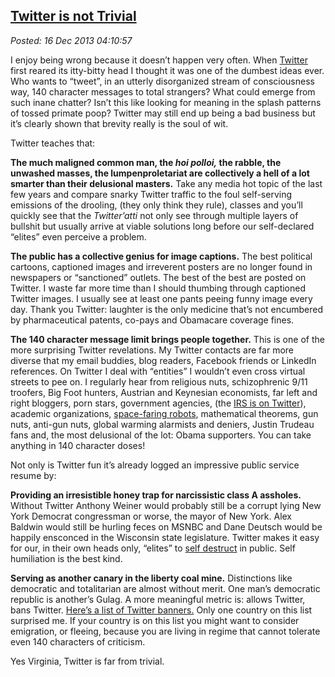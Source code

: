
[Twitter
is not Trivial](http://bakerjd99.wordpress.com/2013/12/15/twitter-is-not-trivial/)
-------------------------------------------------------------------------------------------

*Posted: 16 Dec 2013 04:10:57*

I enjoy being wrong because it doesn’t happen very often. When
[Twitter](https://twitter.com/) first reared its itty-bitty head I
thought it was one of the dumbest ideas ever. Who wants to “tweet”, in
an utterly disorganized stream of consciousness way, 140 character
messages to total strangers? What could emerge from such inane chatter?
Isn’t this like looking for meaning in the splash patterns of tossed
primate poop? Twitter may still end up being a bad business but it’s
clearly shown that brevity really is the soul of wit.

Twitter teaches that:

**The much maligned common man, the *hoi polloi,* the rabble, the
unwashed masses, the lumpenproletariat are collectively a hell of a lot
smarter than their delusional masters.** Take any media hot topic of the
last few years and compare snarky Twitter traffic to the foul
self-serving emissions of the drooling, (they only think they rule),
classes and you’ll quickly see that the *Twitter’atti* not only see
through multiple layers of bullshit but usually arrive at viable
solutions long before our self-declared “elites” even perceive a
problem.

**The public has a collective genius for image captions.** The best
political cartoons, captioned images and irreverent posters are no
longer found in newspapers or “sanctioned” outlets. The best of the best
are posted on Twitter. I waste far more time than I should thumbing
through captioned Twitter images. I usually see at least one pants
peeing funny image every day. Thank you Twitter: laughter is the only
medicine that’s not encumbered by pharmaceutical patents, co-pays and
Obamacare coverage fines.

**The 140 character message limit brings people together.** This is one
of the more surprising Twitter revelations. My Twitter contacts are far
more diverse that my email buddies, blog readers, Facebook friends or
LinkedIn references. On Twitter I deal with “entities” I wouldn’t even
cross virtual streets to pee on. I regularly hear from religious nuts,
schizophrenic 9/11 troofers, Big Foot hunters, Austrian and Keynesian
economists, far left and right bloggers, porn stars, government
agencies, (the [IRS is on Twitter](https://twitter.com/IRSnews)),
academic organizations, [space-faring
robots](https://twitter.com/MarsCuriosity), mathematical theorems, gun
nuts, anti-gun nuts, global warming alarmists and deniers, Justin
Trudeau fans and, the most delusional of the lot: Obama supporters. You
can take anything in 140 character doses!

Not only is Twitter fun it’s already logged an impressive public service
resume by:

**Providing an irresistible honey trap for narcissistic class A
assholes.** Without Twitter Anthony Weiner would probably still be a
corrupt lying New York Democrat congressman or worse, the mayor of New
York. Alex Baldwin would still be hurling feces on MSNBC and Dane
Deutsch would be happily ensconced in the Wisconsin state legislature.
Twitter makes it easy for our, in their own heads only, “elites” to
[self
destruct](http://content.time.com/time/specials/packages/article/0,28804,2075071\_2075082\_2075118,00.html)
in public. Self humiliation is the best kind.

**Serving as another canary in the liberty coal mine.** Distinctions
like democratic and totalitarian are almost without merit. One man’s
democratic republic is another’s Gulag. A more meaningful metric is:
allows Twitter, bans Twitter. [Here’s a list of Twitter
banners.](http://www.buzzfeed.com/miriamberger/11-countries-where-twitter-is-not-free)
Only one country on this list surprised me. If your country is on this
list you might want to consider emigration, or fleeing, because you are
living in regime that cannot tolerate even 140 characters of criticism.

Yes Virginia, Twitter is far from trivial.
